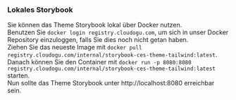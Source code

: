 ### Lokales Storybook

Sie können das Theme Storybook lokal über Docker nutzen.  
Benutzen Sie `docker login registry.cloudogu.com`, um sich in unser Docker Repository einzuloggen, falls Sie dies noch nicht getan haben.  
Ziehen Sie das neueste Image mit `docker pull registry.cloudogu.com/internal/storybook-ces-theme-tailwind:latest`.  
Danach können Sie den Container mit `docker run -p 8080:8080 registry.cloudogu.com/internal/storybook-ces-theme-tailwind:latest` starten.  
Nun sollte das Theme Storybook unter http://localhost:8080 erreichbar sein.